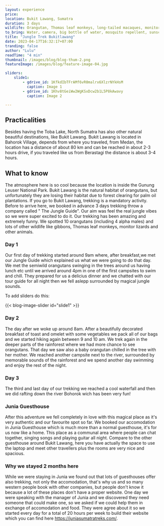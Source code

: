 ```yaml
---
layout: experience
price: 
location: Bukit Lawang, Sumatra
duration: 3 days
wildlife: Orangutan, Thomas leaf monkeys, long-tailed macaques, monitor lizard, gibbons. 
to_bring: Water, camera, big bottle of water, mosquito repellent, sunscreen, trekking shoes, long trousers & socks, change of clothes, flip flops, swimsuit and towel. 
title: "Jungle Trek Bukitlawang"
date: 2023-04-17T16:32:17+07:00
tranding: false
author: "Lulu"
readTime: "4 min"
thumbnail: /images/blog/blog-thum-2.png
featureImage: /images/blog/feature-image-04.jpg

sliders:
    slide1:
        - gdrive_id: 1KfkdIbTFrAMf6vR0malrx6XlzrNYkHsM
          caption: Image 1
        - gdrive_id: 1Khv8tGeiWw2WgKSxDcw2b1L5P8kAwavy
          caption: Image 2

---
```


## Practicalities

Besides having the Toba Lake, North Sumatra has also other natural beautiful destinations, like Bukit Lawang. Bukit Lawang is located in Bahorok Village, depends from where you traveled, from Medan, the location has a distance of about 80 km and can be reached in about 2-3 hours drive, if you traveled like us from Berastagi the distance is about 3-4 hours. 

## What to know

The atmosphere here is so cool because the location is inside the Gunung Leuser National Park. Bukit Lawang is the natural habitat of orangutans, but unfortunately they are losing their habitat due to forest clearing for palm oil plantations. If you go to Bukit Lawang, trekking is a mandatory activity. Before to arrive here, we booked in advance 3 days trekking throw a company called " The Jungle Guide". Our aim was feel the real jungle vibes so we were super excited to do it. Our trekking has been amazing and extremely funny. We spotted 10 orangutans (including 4 alpha males) and lots of other wildlife like gibbons, Thomas leaf monkeys, monitor lizards and other animals.

### Day 1 

Our first day of trekking started around 9am where, after breakfast,we met our Jungle Guide which explained us what we were going to do that day. We met the semiwild orangutans swinging in the trees around us having lunch etc until we arrived around 4pm in one of the first campsites to swim and chill. They prepared for us a delicius dinner and we chatted with our tour guide for all night then we fell aslepp surrounded by magical jungle sounds.

To add sliders do this:

{{< blog-image-slider id="slide1" >}}

### Day 2 
  
The day after we woke up around 8am. After a beautifully decorated breakfast of toast and omelet with some vegetables we pack all of our bags and we started hiking again between 9 and 10 am. We trek again in the deeper parts of the rainforest where we had more chance to see orangutans. That day we saw also a baby orangutan chilled in the tree with her mother. We reached another campsite next to the river, surrounded by memorable sounds of the rainforest and we spend another day swimming and enjoy the rest of the night. 
### Day 3 

 The third and last day of our trekking we reached a cool waterfall and then we did rafting down the river Bohorok wich has been very fun! 

### Junia Guesthouse 

After this adventure we fell completely in love with this magical place as it's very authentic and our favourite spot so far. We booked our accomodation in Junia Guesthouse which is much more than a normal guesthouse, it's for us now like a home. This place as a communal area where people can chat together, singing songs and playing guitar all night. Compare to the other guesthouse around Bukit Lawang, here you have actually the space to use the laptop and meet other travellers plus the rooms are very nice and spacious. 

### Why we stayed 2 months here 

While we were staying in Junia we found out that lots of guesthouses offer also trekking, not only the accomodation, that's why us and so many western people book with other companies, but people don't know it because a lot of these places don't have a proper website. 
One day we were speaking with the manager of Junia and we discovered they need someone that could make one, so we asked if we could help them in exchange of accomodation and food. They were agree about it so we started every day for a total of 20 hours per week to build their website which you can find here https://juniasumatratreks.com/. 



 


